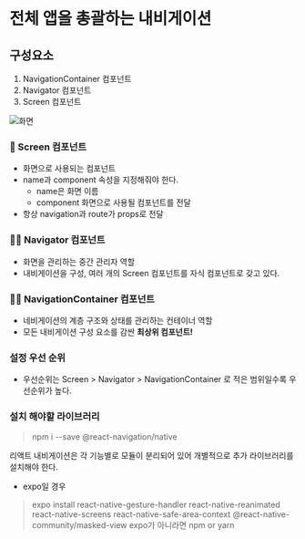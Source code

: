 # 전체 앱을 총괄하는 내비게이션
<p>

## 구성요소

1. NavigationContainer 컴포넌트
2. Navigator 컴포넌트
3. Screen 컴포넌트

![화면](https://user-images.githubusercontent.com/75289370/114808917-2a236880-9de4-11eb-988e-3bed67b8de93.png)

### 🎨 Screen 컴포넌트
- 화면으로 사용되는 컴포넌트
- name과 component 속성을 지정해줘야 한다.
  - name은 화면 이름
  - component 화면으로 사용될 컴포넌트를 전달
- 항상 navigation과 route가 props로 전달

### 👷‍♂️ Navigator 컴포넌트
- 화면을 관리하는 중간 관리자 역할
- 내비게이션을 구성, 여러 개의 Screen 컴포넌트를 자식 컴포넌트로 갖고 있다.

### 👨‍💻 NavigationContainer 컴포넌트
- 네비게이션의 계층 구조와 상태를 관리하는 컨테이너 역할
- 모든 내비게이션 구성 요소를 감싼 **최상위 컴포넌트!**

### 설정 우선 순위
- 우선순위는 Screen > Navigator > NavigationContainer 로 적은 범위일수록 우선순위가 높다.


### 설치 해야할 라이브러리
> npm i --save @react-navigation/native

리액트 내비게이션은 각 기능별로 모듈이 분리되어 있어 개별적으로 추가 라이브러리를 설치해야 한다.
- expo일 경우
> expo install react-native-gesture-handler 
> react-native-reanimated 
> react-native-screens 
> react-native-safe-area-context 
> @react-native-community/masked-view
expo가 아니라면 npm or yarn

